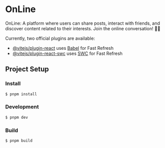 # OnLine

OnLine: A platform where users can share posts, interact with friends, and discover content related to their interests. Join the online conversation! 💬🌐

Currently, two official plugins are available:

- [@vitejs/plugin-react](https://github.com/vitejs/vite-plugin-react/blob/main/packages/plugin-react/README.md) uses [Babel](https://babeljs.io/) for Fast Refresh
- [@vitejs/plugin-react-swc](https://github.com/vitejs/vite-plugin-react-swc) uses [SWC](https://swc.rs/) for Fast Refresh

## Project Setup

### Install

```bash
$ pnpm install
```

### Development

```bash
$ pnpm dev
```

### Build

```bash
$ pnpm build
```
